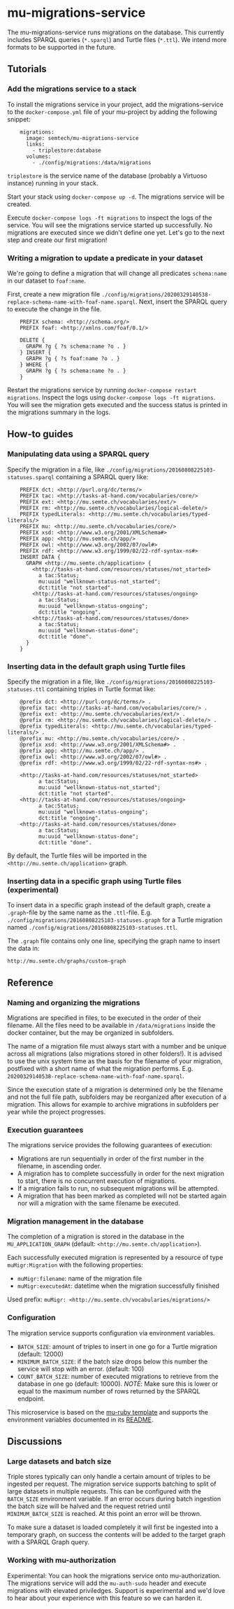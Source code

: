 # mu-migrations-service

The mu-migrations-service runs migrations on the database.  This currently includes SPARQL queries (`*.sparql`) and Turtle files (`*.ttl`). We intend more formats to be supported in the future.

## Tutorials

### Add the migrations service to a stack
To install the migrations service in your project, add the migrations-service to
the `docker-compose.yml` file of your mu-project by adding the following snippet:

```
    migrations:
      image: semtech/mu-migrations-service
      links:
        - triplestore:database
      volumes:
        - ./config/migrations:/data/migrations
```

`triplestore` is the service name of the database (probably a Virtuoso instance) running in your stack.

Start your stack using `docker-compose up -d`. The migrations service will be created.

Execute `docker-compose logs -ft migrations` to inspect the logs of the service. You will see the migrations service started up successfully. No migrations are executed since we didn't define one yet. Let's go to the next step and create our first migration!


### Writing a migration to update a predicate in your dataset
We're going to define a migration that will change all predicates `schema:name` in our dataset to `foaf:name`.

First, create a new migration file `./config/migrations/20200329140538-replace-schema-name-with-foaf-name.sparql`.
Next, insert the SPARQL query to execute the change in the file.

```
    PREFIX schema: <http://schema.org/>
    PREFIX foaf: <http://xmlns.com/foaf/0.1/>

    DELETE {
      GRAPH ?g { ?s schema:name ?o . }
    } INSERT {
      GRAPH ?g { ?s foaf:name ?o . }
    } WHERE {
      GRAPH ?g { ?s schema:name ?o . }
    }
```

Restart the migrations service by running `docker-compose restart migrations`. Inspect the logs using `docker-compose logs -ft migrations`. You will see the migration gets executed and the success status is printed in the migrations summary in the logs.

## How-to guides

### Manipulating data using a SPARQL query

Specify the migration in a file, like
`./config/migrations/20160808225103-statuses.sparql` containing a SPARQL
query like:

```
    PREFIX dct: <http://purl.org/dc/terms/>
    PREFIX tac: <http://tasks-at-hand.com/vocabularies/core/>
    PREFIX ext: <http://mu.semte.ch/vocabularies/ext/>
    PREFIX rm: <http://mu.semte.ch/vocabularies/logical-delete/>
    PREFIX typedLiterals: <http://mu.semte.ch/vocabularies/typed-literals/>
    PREFIX mu: <http://mu.semte.ch/vocabularies/core/>
    PREFIX xsd: <http://www.w3.org/2001/XMLSchema#>
    PREFIX app: <http://mu.semte.ch/app/>
    PREFIX owl: <http://www.w3.org/2002/07/owl#>
    PREFIX rdf: <http://www.w3.org/1999/02/22-rdf-syntax-ns#>
    INSERT DATA {
      GRAPH <http://mu.semte.ch/application> {
        <http://tasks-at-hand.com/resources/statuses/not_started>
          a tac:Status;
          mu:uuid "wellknown-status-not_started";
          dct:title "not started".
        <http://tasks-at-hand.com/resources/statuses/ongoing>
          a tac:Status;
          mu:uuid "wellknown-status-ongoing";
          dct:title "ongoing".
        <http://tasks-at-hand.com/resources/statuses/done>
          a tac:Status;
          mu:uuid "wellknown-status-done";
          dct:title "done".
      }
    }
```

### Inserting data in the default graph using Turtle files
Specify the migration in a file, like
`./config/migrations/20160808225103-statuses.ttl` containing triples in Turtle format like:

```
    @prefix dct: <http://purl.org/dc/terms/> .
    @prefix tac: <http://tasks-at-hand.com/vocabularies/core/> .
    @prefix ext: <http://mu.semte.ch/vocabularies/ext/> .
    @prefix rm: <http://mu.semte.ch/vocabularies/logical-delete/> .
    @prefix typedLiterals: <http://mu.semte.ch/vocabularies/typed-literals/> .
    @prefix mu: <http://mu.semte.ch/vocabularies/core/> .
    @prefix xsd: <http://www.w3.org/2001/XMLSchema#> .
    @prefix app: <http://mu.semte.ch/app/> .
    @prefix owl: <http://www.w3.org/2002/07/owl#> .
    @prefix rdf: <http://www.w3.org/1999/02/22-rdf-syntax-ns#> .

    <http://tasks-at-hand.com/resources/statuses/not_started>
          a tac:Status;
          mu:uuid "wellknown-status-not_started";
          dct:title "not started".
    <http://tasks-at-hand.com/resources/statuses/ongoing>
          a tac:Status;
          mu:uuid "wellknown-status-ongoing";
          dct:title "ongoing".
    <http://tasks-at-hand.com/resources/statuses/done>
          a tac:Status;
          mu:uuid "wellknown-status-done";
          dct:title "done".
```

By default, the Turtle files will be imported in the `<http://mu.semte.ch/application>` graph.

### Inserting data in a specific graph using Turtle files (experimental)
To insert data in a specific graph instead of the default graph, create a `.graph`-file by the same name as the `.ttl`-file. E.g. `./config/migrations/20160808225103-statuses.graph` for a Turtle migration named `./config/migrations/20160808225103-statuses.ttl`.

The `.graph` file contains only one line, specifying the graph name to insert the data in:

```
http://mu.semte.ch/graphs/custom-graph
```

## Reference
### Naming and organizing the migrations
Migrations are specified in files, to be executed in the order of their filename. All the files need to be available in `/data/migrations` inside the docker container, but the may be organized in subfolders.

The name of a migration file must always start with a number and be unique across all migrations (also migrations stored in other folders!).
It is advised to use the unix system time as the basis for the filename of your migration, postfixed with a short name of what the migration performs. E.g. `20200329140538-replace-schema-name-with-foaf-name.sparql`.

Since the execution state of a migration is determined only be the filename and not the full file path, subfolders may be reorganized after execution of a migration. This allows for example to archive migrations in subfolders per year while the project progresses.

### Execution guarantees
The migrations service provides the following guarantees of execution:
- Migrations are run sequentially in order of the first number in the filename, in ascending order.
- A migration has to complete successfully in order for the next migration to start, there is no concurrent execution of migrations.
- If a migration fails to run, no subsequent migrations will be attempted.
- A migration that has been marked as completed will not be started again nor will a migration with the same filename be executed.

### Migration management in the database
The completion of a migration is stored in the database in the `MU_APPLICATION_GRAPH` (default: `<http://mu.semte.ch/application>`).

Each successfully executed migration is represented by a resource of type `muMigr:Migration` with the following properties:
- `muMigr:filename`: name of the migration file
- `muMigr:executedAt`: datetime when the migration successfully finished

Used prefix: `muMigr: <http://mu.semte.ch/vocabularies/migrations/>`

### Configuration
The migration service supports configuration via environment variables.
- `BATCH_SIZE`: amount of triples to insert in one go for a Turtle migration (default: 12000)
- `MINIMUM_BATCH_SIZE`: if the batch size drops below this number the service will stop with an error. (default: 100)
- `COUNT_BATCH_SIZE`: number of executed migrations to retrieve from the database in one go (default: 10000). 
*NOTE*: Make sure this is lower or equal to the maximum number of rows returned by the SPARQL endpoint.

This microservice is based on the [mu-ruby template](https://github.com/mu-semtech/mu-ruby-template) and supports the environment variables documented in its [README](https://github.com/mu-semtech/mu-ruby-template#configuration).

## Discussions
### Large datasets and batch size
Triple stores typically can only handle a certain amount of triples to be ingested per request. The migration service supports batching to split of large datasets in multiple requests. This can be configured with the `BATCH_SIZE` environment variable. If an error occurs during batch ingestion the batch size will be halved and the request retried until `MINIMUM_BATCH_SIZE` is reached. At this point an error will be thrown.

To make sure a dataset is loaded completely it will first be ingested into a temporary graph, on success the contents will be added to the target graph with a SPARQL Graph query.

### Working with mu-authorization
Experimental: You can hook the migrations service onto mu-authorization.  The migrations service will add the `mu-auth-sudo` header and execute migrations with elevated priviledges.  Support is experimental and we'd love to hear about your experience with this feature so we can harden it.

